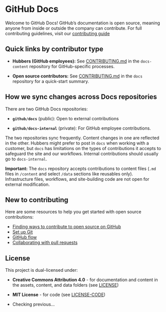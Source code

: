 # GitHub Docs <!-- omit in toc -->

Welcome to GitHub Docs! GitHub’s documentation is open source, meaning anyone from inside or outside the company can contribute. For full contributing guidelines, visit our [contributing guide](https://docs.github.com/en/contributing)

## Quick links by contributor type

* **Hubbers (GitHub employees):** See [CONTRIBUTING.md](https://github.com/github/docs-content/blob/main/CONTRIBUTING.md) in the `docs-content` repository for GitHub-specific processes.

* **Open source contributors:** See [CONTRIBUTING.md](https://github.com/github/docs/blob/main/.github/CONTRIBUTING.md) in the `docs` repository for a quick-start summary.

## How we sync changes across Docs repositories

There are two GitHub Docs repositories: 

- **`github/docs`** (public): Open to external contributions

- **`github/docs-internal`** (private): For GitHub employee contributions. 

The two repositories sync frequently. Content changes in one are reflected in the other.  Hubbers might prefer to post in `docs` when working with a customer, but `docs` has limitations on the types of contributions it accepts to safeguard the site and our workflows. Internal contributions should usually go to `docs-internal`.

**Important:** The `docs` repository accepts contributions to content files (`.md` files in `/content` and select `/data` sections like reusables only). Infrastructure files, workflows, and site-building code are not open for external modification.

## New to contributing

Here are some resources to help you get started with open source contributions:

* [Finding ways to contribute to open source on GitHub](https://docs.github.com/en/get-started/exploring-projects-on-github/finding-ways-to-contribute-to-open-source-on-github)
* [Set up Git](https://docs.github.com/en/get-started/git-basics/set-up-git)
* [GitHub flow](https://docs.github.com/en/get-started/using-github/github-flow)
* [Collaborating with pull requests](https://docs.github.com/en/github/collaborating-with-pull-requests)

## License

This project is dual-licensed under:

* **Creative Commons Attribution 4.0** - for documentation and content in the assets, content, and data folders (see [LICENSE](LICENSE))
* **MIT License** - for code (see [LICENSE-CODE](LICENSE-CODE))

* Checking previous...
